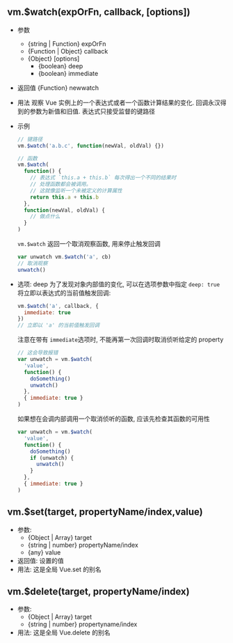 ## vm.\$watch(expOrFn, callback, [options])

- 参数
  - {string | Function} expOrFn
  - {Function | Object} callback
  - {Object} [options]
    - {boolean} deep
    - {boolean} immediate
- 返回值 {Function} newwatch
- 用法
  观察 Vue 实例上的一个表达式或者一个函数计算结果的变化. 回调永汉得到的参数为新值和旧值. 表达式只接受监督的键路径
- 示例

  ```js
  // 键路径
  vm.$watch('a.b.c', function(newVal, oldVal) {})

  // 函数
  vm.$watch(
    function() {
      // 表达式 `this.a + this.b` 每次得出一个不同的结果时
      // 处理函数都会被调用。
      // 这就像监听一个未被定义的计算属性
      return this.a + this.b
    },
    function(newVal, oldVal) {
      // 做点什么
    }
  )
  ```

  `vm.$watch` 返回一个取消观察函数, 用来停止触发回调

  ```js
  var unwatch vm.$watch('a', cb)
  // 取消观察
  unwatch()
  ```

- 选项: deep
  为了发现对象内部值的变化, 可以在选项参数中指定 `deep: true` 将立即以表达式的当前值触发回调:

  ```js
  vm.$watch('a', callback, {
    immediate: true
  })
  // 立即以 'a' 的当前值触发回调
  ```

  注意在带有 `immediate`选项时, 不能再第一次回调时取消侦听给定的 property

  ```js
  // 这会导致报错
  var unwatch = vm.$watch(
    'value',
    function() {
      doSomething()
      unwatch()
    },
    { immediate: true }
  )
  ```

  如果想在会调内部调用一个取消侦听的函数, 应该先检查其函数的可用性

  ```js
  var unwatch = vm.$watch(
    'value',
    function() {
      doSomething()
      if (unwatch) {
        unwatch()
      }
    },
    { immediate: true }
  )
  ```

## vm.\$set(target, propertyName/index,value)

- 参数:
  - {Object | Array} target
  - {string | number} propertyName/index
  - {any} value
- 返回值: 设置的值
- 用法: 这是全局 Vue.set 的别名

## vm.\$delete(target, propertyName/index)

- 参数:
  - {Object | Array} target
  - {string | number} propertyname/index
- 用法: 这是全局 Vue.delete 的别名
